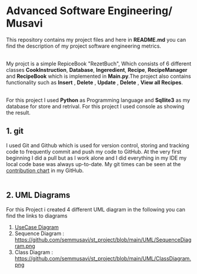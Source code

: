 # Advanced Software Engineering/ Musavi
This repository contains my project files and here in **README.md** you can find the description of my project software engineering metrics.<br><br>

My projct is a simple RepiceBook "RezetBuch", Which consists of 6 different classes **CookInstruction**, **Database**, **Ingeredient**, **Recipe**, **RecipeManager** and **RecipeBook** which is implemented in **Main.py**.The project also contains functionality such as **Insert** , **Delete** , **Update** , **Delete** , **View all Recipes**.<br><br>


For this project I used **Python** as Programming language and **Sqllite3** as my database for store and retrival. For this project I used console as showing the result.<br>


## 1. git 
I used Git and Github which is used for version control, storing and tracking code to frequently commit and push my code to GitHub. At the very first beginning I did a pull but as I work alone and I did everything in my IDE my local code base was always up-to-date. My git times can be seen at the [contribution chart](https://github.com/semmusavi?tab=overview&from=2024-03-01&to=2024-03-01) in my GitHub.<br><br>

## 2. UML Diagrams
For this Project i created 4 different UML diagram in the following you can find the links to diagrams <br>
  1. [UseCase Diagram](https://github.com/semmusavi/st_project/blob/main/UML/UsecaseDiagram.png) <br>
  2. Sequence Diagram : https://github.com/semmusavi/st_project/blob/main/UML/SequenceDiagram.png <br>
  3. Class Diagram : https://github.com/semmusavi/st_project/blob/main/UML/ClassDiagram.png <br>
